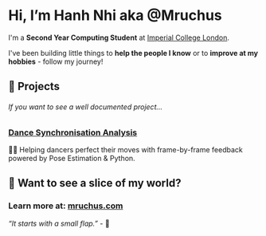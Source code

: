 # Hi, I’m Hanh Nhi aka @Mruchus

I'm a **Second Year Computing Student** at [Imperial College London](https://www.imperial.ac.uk/).

I've been building little things to **help the people I know** or to **improve at my hobbies** - follow my journey!

## 🚀 Projects

###### If you want to see a well documented project...

### [Dance Synchronisation Analysis](https://github.com/Mruchus/dance-sync-analysis)
💃🕺 Helping dancers perfect their moves with frame-by-frame feedback powered by Pose Estimation & Python.

## 🌌 Want to see a slice of my world?
### Learn more at: [mruchus.com](https://mruchus.com)
*“It starts with a small flap.”* - 🌙

